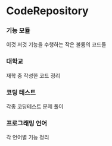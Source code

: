 # CodeRepository
### 기능 모듈
이것 저것 기능을 수행하는 작은 볼륨의 코드들


### 대학교
재학 중 작성한 코드 정리


### 코딩 테스트
각종 코딩테스트 문제 풀이


### 프로그래밍 언어
각 언어별 기능 정리